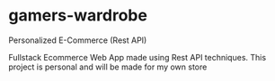 # gamers-wardrobe
Personalized E-Commerce (Rest API) 

Fullstack Ecommerce Web App made using Rest API techniques. This project is personal and will be made for my own store

